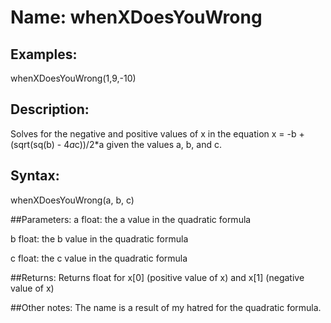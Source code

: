 # Name: whenXDoesYouWrong

## Examples:
whenXDoesYouWrong(1,9,-10)

## Description:
Solves for the negative and positive values of x in the equation x = -b + (sqrt(sq(b) - 4*a*c))/2*a given the values a, b, and c.

## Syntax:
whenXDoesYouWrong(a, b, c)

##Parameters: 
a     float: the a value in the quadratic formula

b     float: the b value in the quadratic formula

c     float: the c value in the quadratic formula

##Returns:
Returns float for x[0] (positive value of x) and x[1] (negative value of x)

##Other notes:
The name is a result of my hatred for the quadratic formula.
